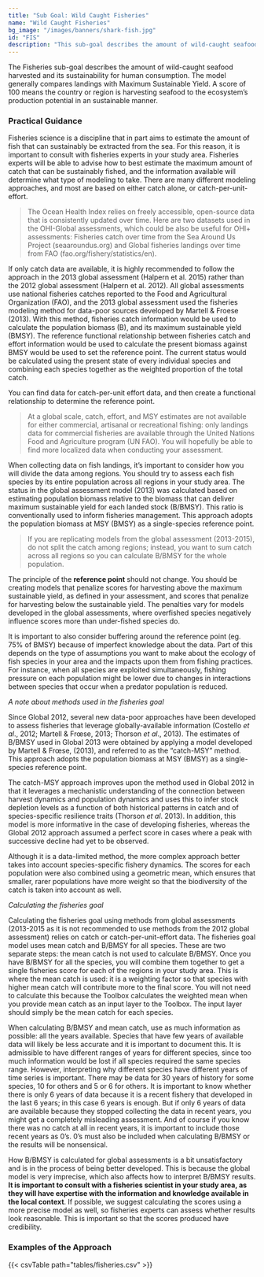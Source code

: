```yaml
---
title: "Sub Goal: Wild Caught Fisheries"
name: "Wild Caught Fisheries"
bg_image: "/images/banners/shark-fish.jpg"
id: "FIS"
description: "This sub-goal describes the amount of wild-caught seafood harvested and its sustainability for human consumption. "
---
```


The Fisheries sub-goal describes the amount of wild-caught seafood harvested and its sustainability for human consumption. The model generally compares landings with Maximum Sustainable Yield. A score of 100 means the country or region is harvesting seafood to the ecosystem’s production potential in an sustainable manner.

### Practical Guidance

Fisheries science is a discipline that in part aims to estimate the amount of fish that can sustainably be extracted from the sea. For this reason, it is important to consult with fisheries experts in your study area. Fisheries experts will be able to advise how to best estimate the maximum amount of catch that can be sustainably fished, and the information available will determine what type of modeling to take. There are many different modeling approaches, and most are based on either catch alone, or catch-per-unit-effort.

> The Ocean Health Index relies on freely accessible, open-source data that is consistently updated over time. Here are two datasets used in the OHI-Global assessments, which could be also be useful for OHI+ assessments: Fisheries catch over time from the Sea Around Us Project (seaaroundus.org) and Global fisheries landings over time from FAO (fao.org/fishery/statistics/en).

If only catch data are available, it is highly recommended to follow the approach in the 2013 global assessment (Halpern et al. 2015) rather than the 2012 global assessment (Halpern et al. 2012). All global assessments use national fisheries catches reported to the Food and Agricultural Organization (FAO), and the 2013 global assessment used the fisheries modeling method for data-poor sources developed by Martell & Froese (2013). With this method, fisheries catch information would be used to calculate the population biomass (B), and its maximum sustainable yield (BMSY). The reference functional relationship between fisheries catch and effort information would be used to calculate the present biomass against BMSY would be used to set the reference point. The current status would be calculated using the present state of every individual species and combining each species together as the weighted proportion of the total catch.

You can find data for catch-per-unit effort data, and then create a functional relationship to determine the reference point.

> At a global scale, catch, effort, and MSY estimates are not available for either commercial, artisanal or recreational fishing: only landings data for commercial fisheries are available through the United Nations Food and Agriculture program (UN FAO). You will hopefully be able to find more localized data when conducting your assessment.

When collecting data on fish landings, it’s important to consider how you will divide the data among regions. You should try to assess each fish species by its entire population across all regions in your study area. The status in the global assessment model (2013) was calculated based on estimating population biomass relative to the biomass that can deliver maximum sustainable yield for each landed stock (B/BMSY). This ratio is conventionally used to inform fisheries management. This approach adopts the population biomass at MSY (BMSY) as a single-species reference point.

> If you are replicating models from the global assessment (2013-2015), do not split the catch among regions; instead, you want to sum catch across all regions so you can calculate B/BMSY for the whole population.

The principle of the **reference point** should not change. You should be creating models that penalize scores for harvesting above the maximum sustainable yield, as defined in your assessment, and scores that penalize for harvesting below the sustainable yield. The penalties vary for models developed in the global assessments, where overfished species negatively influence scores more than under-fished species do.

It is important to also consider buffering around the reference point (eg. 75% of BMSY) because of imperfect knowledge about the data. Part of this depends on the type of assumptions you want to make about the ecology of fish species in your area and the impacts upon them from fishing practices. For instance, when all species are exploited simultaneously, fishing pressure on each population might be lower due to changes in interactions between species that occur when a predator population is reduced.

_A note about methods used in the fisheries goal_

Since Global 2012, several new data-poor approaches have been developed to assess fisheries that leverage globally-available information (Costello *et al*., 2012; Martell & Frœse, 2013; Thorson *et al*., 2013). The estimates of B/BMSY used in Global 2013 were obtained by applying a model developed by Martell & Frœse, (2013), and referred to as the “catch-MSY” method. This approach adopts the population biomass at MSY (BMSY) as a single-species reference point.

The catch-MSY approach improves upon the method used in Global 2012 in that it leverages a mechanistic understanding of the connection between harvest dynamics and population dynamics and uses this to infer stock depletion levels as a function of both historical patterns in catch and of species-specific resilience traits (Thorson *et al*. 2013). In addition, this model is more informative in the case of developing fisheries, whereas the Global 2012 approach assumed a perfect score in cases where a peak with successive decline had yet to be observed.

Although it is a data-limited method, the more complex approach better takes into account species-specific fishery dynamics. The scores for each population were also combined using a geometric mean, which ensures that smaller, rarer populations have more weight so that the biodiversity of the catch is taken into account as well.

_Calculating the fisheries goal_

Calculating the fisheries goal using methods from global assessments (2013-2015 as it is not recommended to use methods from the 2012 global assessment) relies on catch or catch-per-unit-effort data. The fisheries goal model uses mean catch and B/BMSY for all species. These are two separate steps: the mean catch is not used to calculate B/BMSY. Once you have B/BMSY for all the species, you will combine them together to get a single fisheries score for each of the regions in your study area. This is where the mean catch is used: it is a weighting factor so that species with higher mean catch will contribute more to the final score. You will not need to calculate this because the Toolbox calculates the weighted mean when you provide mean catch as an input layer to the Toolbox. The input layer should simply be the mean catch for each species.

When calculating B/BMSY and mean catch, use as much information as possible: all the years available. Species that have few years of available data will likely be less accurate and it is important to document this. It is admissible to have different ranges of years for different species, since too much information would be lost if all species required the same species range. However, interpreting why different species have different years of time series is important. There may be data for 30 years of history for some species, 10 for others and 5 or 6 for others. It is important to know whether there is only 6 years of data because it is a recent fishery that developed in the last 6 years; in this case 6 years is enough. But if only 6 years of data are available because they stopped collecting the data in recent years, you might get a completely misleading assessment. And of course if you know there was no catch at all in recent years, it is important to include those recent years as 0’s. 0’s must also be included when calculating B/BMSY or the results will be nonsensical.

How B/BMSY is calculated for global assessments is a bit unsatisfactory and is in the process of being better developed. This is because the global model is very imprecise, which also affects how to interpret B/BMSY results. **It is important to consult with a fisheries scientist in your study area, as they will have expertise with the information and knowledge available in the local context**. If possible, we suggest calculating the scores using a more precise model as well, so fisheries experts can assess whether results look reasonable. This is important so that the scores produced have credibility.

### Examples of the Approach
{{< csvTable path="tables/fisheries.csv" >}}

